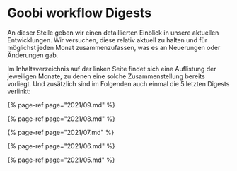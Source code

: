 # Goobi workflow Digests

An dieser Stelle geben wir einen detaillierten Einblick in unsere aktuellen Entwicklungen. Wir versuchen, diese relativ aktuell zu halten und für möglichst jeden Monat zusammenzufassen, was es an Neuerungen oder Änderungen gab.

Im Inhaltsverzeichnis auf der linken Seite findet sich eine Auflistung der jeweiligen Monate, zu denen eine solche Zusammenstellung bereits vorliegt. Und zusätzlich sind im Folgenden auch einmal die 5 letzten Digests verlinkt:

{% page-ref page="2021/09.md" %}

{% page-ref page="2021/08.md" %}

{% page-ref page="2021/07.md" %}

{% page-ref page="2021/06.md" %}

{% page-ref page="2021/05.md" %}

